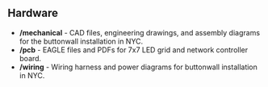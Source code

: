 ## Hardware

- **/mechanical** - CAD files, engineering drawings, and assembly diagrams for the buttonwall installation in NYC.
- **/pcb** - EAGLE files and PDFs for 7x7 LED grid and network controller board.
- **/wiring** - Wiring harness and power diagrams for buttonwall installation in NYC.
